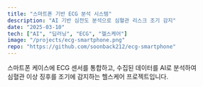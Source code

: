 ```yaml
---
title: "스마트폰 기반 ECG 분석 시스템"
description: "AI 기반 심전도 분석으로 심혈관 리스크 조기 감지"
date: "2025-03-10"
tech: ["AI", "딥러닝", "ECG", "헬스케어"]
image: "/projects/ecg-smartphone.png"
repo: "https://github.com/soonback212/ecg-smartphone"
---
```


스마트폰 케이스에 ECG 센서를 통합하고, 수집된 데이터를 AI로 분석하여  
심혈관 이상 징후를 조기에 감지하는 헬스케어 프로젝트입니다.
